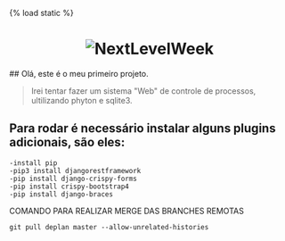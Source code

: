 {% load static %}
<h1 align="center">
  <img alt="NextLevelWeek" title="#NextLevelWeek" src="{% static 'img/CBMBA-LOGO.png' %}" />
</h1>
## Olá, este é o meu primeiro projeto.

>Irei tentar fazer um sistema "Web" de controle de processos, ultilizando phyton e sqlite3.

## Para rodar é necessário instalar alguns plugins adicionais, são eles:

    -install pip
    -pip3 install djangorestframework
    -pip install django-crispy-forms
    -pip install crispy-bootstrap4
    -pip install django-braces


COMANDO PARA REALIZAR MERGE DAS BRANCHES REMOTAS

    git pull deplan master --allow-unrelated-histories